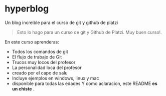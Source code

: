 # hyperblog
Un blog increible para el curso de git y github de platzi
>Esto lo hago para un curso de git y Github de Platzi. Muy buen curso!.
>

En este curso aprenderas:
* Todos los comandos de git
* El flujo de trabajo de Git
* Trucos muy locos del profesor
* La personalidad loca del profesor
* creado por el capo de salu
* Incluye ejemplos en windows, linux y mac
* disponible para todas las edades
Y como aclaracion, este README **es un chiste** .